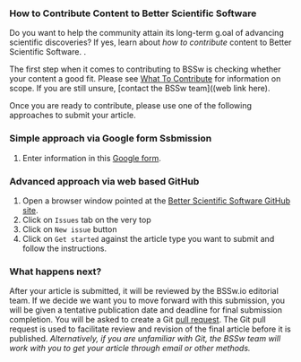 <!-- start of deck -->

### How to Contribute Content to Better Scientific Software

Do you want to help the community attain its long-term g.oal of advancing scientific discoveries? If yes, learn about _how to contribute_ content to Better Scientific Software.
.

<!-- end of deck -->

<!-- start of body -->

The first step when it comes to contributing to BSSw is checking whether your content a good fit.  Please see [What To Contribute](../WhatToContribute.md) for information on scope.  If you are still unsure, [contact the BSSw team]((web link here).

Once you are ready to contribute, please use one of the following approaches to submit your article. 

### Simple approach via Google form Ssbmission
1. Enter information in this [Google form](https://goo.gl/forms/IJyJKbI5OK9Lzcna2).

### Advanced approach via web based GitHub
1. Open a browser window pointed at the [Better Scientific Software GitHub site](https://github.com/betterscientificsoftware/betterscientificsoftware.github.io).
2. Click on `Issues` tab on the very top
3. Click on  `New issue` button
4. Click on `Get started` against the article type you want to submit and follow the instructions.

### What happens next?
After your article is submitted, it will be reviewed by the BSSw.io editorial team. If we decide we want you to move forward with this submission, you will be given a tentative publication date and deadline for final submission completion. You will be asked to create a Git [pull request](https://help.github.com/en/articles/creating-a-pull-request). The Git pull request is used to facilitate review and revision of the final article before it is published. *Alternatively, if you are unfamiliar with Git, the BSSw team will work with you to get your article through email or other methods.*


<!--
Publish: No
--!>
